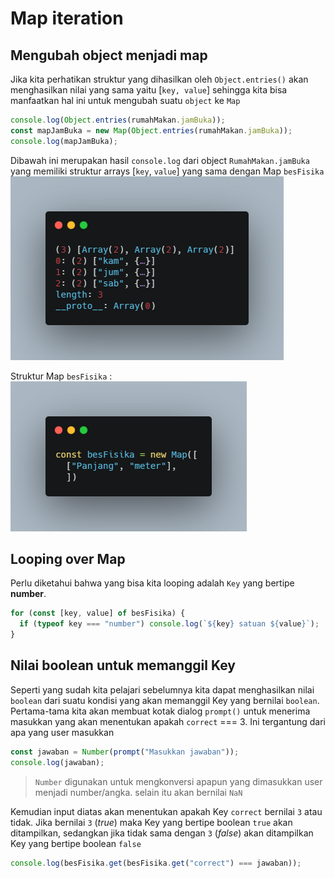 # Map iteration

## Mengubah object menjadi map

Jika kita perhatikan struktur yang dihasilkan oleh `Object.entries()` akan menghasilkan nilai yang sama yaitu [`key, value`] sehingga kita bisa manfaatkan hal ini untuk mengubah suatu `object` ke `Map`

```javascript
console.log(Object.entries(rumahMakan.jamBuka));
const mapJamBuka = new Map(Object.entries(rumahMakan.jamBuka));
console.log(mapJamBuka);
```

Dibawah ini merupakan hasil `console.log` dari object `RumahMakan.jamBuka` yang memiliki struktur arrays [`key`, `value`] yang sama dengan Map `besFisika` <br>
![Console log!](https://github.com/anggerisme/data-structure-js/blob/main/map%20iteration/img/carbon.png)

Struktur Map `besFisika` : <br>
![Console log!](https://github.com/anggerisme/data-structure-js/blob/main/map%20iteration/img/carbon1.png)

## Looping over Map

Perlu diketahui bahwa yang bisa kita looping adalah `Key` yang bertipe **number**.

```javascript
for (const [key, value] of besFisika) {
  if (typeof key === "number") console.log(`${key} satuan ${value}`);
}
```

## Nilai boolean untuk memanggil Key

Seperti yang sudah kita pelajari sebelumnya kita dapat menghasilkan nilai `boolean` dari suatu kondisi yang akan memanggil Key yang bernilai `boolean`.
Pertama-tama kita akan membuat kotak dialog `prompt()` untuk menerima masukkan yang akan menentukan apakah `correct` === 3. Ini tergantung dari apa yang user masukkan

```javascript
const jawaban = Number(prompt("Masukkan jawaban"));
console.log(jawaban);
```

> `Number` digunakan untuk mengkonversi apapun yang dimasukkan user menjadi number/angka. selain itu akan bernilai `NaN`

Kemudian input diatas akan menentukan apakah Key `correct` bernilai `3` atau tidak. Jika bernilai `3` (_true_) maka Key yang bertipe boolean `true` akan ditampilkan, sedangkan jika tidak sama dengan `3` (_false_) akan ditampilkan Key yang bertipe boolean `false`

```javascript
console.log(besFisika.get(besFisika.get("correct") === jawaban));
```
